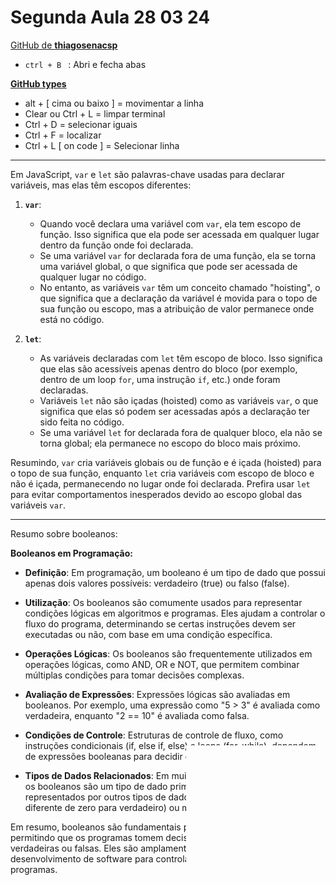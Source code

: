 # Segunda Aula 28 03 24

[GitHub de **thiagosenacsp**](https://github.com/thiagosenacsp)

- ``ctrl + B `` : Abri e fecha abas

[**GitHub types**](https://github.com/pvdlg/conventional-commit-types)

- alt + [  cima ou baixo ] = movimentar a linha 
- Clear ou Ctrl + L  = limpar terminal 
- Ctrl + D = selecionar iguais
- Ctrl + F =  localizar 
- Ctrl + L [ on code ] = Selecionar linha

---

Em JavaScript, `var` e `let` são palavras-chave usadas para declarar variáveis, mas elas têm escopos diferentes:

1. **`var`**:
   - Quando você declara uma variável com `var`, ela tem escopo de função. Isso significa que ela pode ser acessada em qualquer lugar dentro da função onde foi declarada.
   - Se uma variável `var` for declarada fora de uma função, ela se torna uma variável global, o que significa que pode ser acessada de qualquer lugar no código.
   - No entanto, as variáveis `var` têm um conceito chamado "hoisting", o que significa que a declaração da variável é movida para o topo de sua função ou escopo, mas a atribuição de valor permanece onde está no código.

2. **`let`**:
   - As variáveis declaradas com `let` têm escopo de bloco. Isso significa que elas são acessíveis apenas dentro do bloco (por exemplo, dentro de um loop `for`, uma instrução `if`, etc.) onde foram declaradas.
   - Variáveis `let` não são içadas (hoisted) como as variáveis `var`, o que significa que elas só podem ser acessadas após a declaração ter sido feita no código.
   - Se uma variável `let` for declarada fora de qualquer bloco, ela não se torna global; ela permanece no escopo do bloco mais próximo.

Resumindo, `var` cria variáveis globais ou de função e é içada (hoisted) para o topo de sua função, enquanto `let` cria variáveis com escopo de bloco e não é içada, permanecendo no lugar onde foi declarada. Prefira usar `let` para evitar comportamentos inesperados devido ao escopo global das variáveis `var`.

---

Resumo sobre booleanos:

**Booleanos em Programação:**

- **Definição**: Em programação, um booleano é um tipo de dado que possui apenas dois valores possíveis: verdadeiro (true) ou falso (false).

- **Utilização**: Os booleanos são comumente usados para representar condições lógicas em algoritmos e programas. Eles ajudam a controlar o fluxo do programa, determinando se certas instruções devem ser executadas ou não, com base em uma condição específica.

- **Operações Lógicas**: Os booleanos são frequentemente utilizados em operações lógicas, como AND, OR e NOT, que permitem combinar múltiplas condições para tomar decisões complexas.

- **Avaliação de Expressões**: Expressões lógicas são avaliadas em booleanos. Por exemplo, uma expressão como "5 > 3" é avaliada como verdadeira, enquanto "2 == 10" é avaliada como falsa.

- **Condições de Controle**: Estruturas de controle de fluxo, como instruções condicionais (if, else if, else) e loops (for, while), dependem de expressões booleanas para decidir quais blocos de código executar.

- **Tipos de Dados Relacionados**: Em muitas linguagens de programação, os booleanos são um tipo de dado primitivo, mas também podem ser representados por outros tipos de dados, como números (0 para falso, diferente de zero para verdadeiro) ou mesmo strings ("true" ou "false").

Em resumo, booleanos são fundamentais para a lógica de programação, permitindo que os programas tomem decisões com base em condições verdadeiras ou falsas. Eles são amplamente utilizados em todos os tipos de desenvolvimento de software para controlar o fluxo e o comportamento dos programas.

